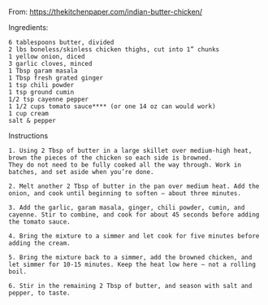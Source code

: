 From: https://thekitchenpaper.com/indian-butter-chicken/

Ingredients:

    6 tablespoons butter, divided
    2 lbs boneless/skinless chicken thighs, cut into 1” chunks
    1 yellow onion, diced
    3 garlic cloves, minced
    1 Tbsp garam masala
    1 Tbsp fresh grated ginger
    1 tsp chili powder
    1 tsp ground cumin
    1/2 tsp cayenne pepper
    1 1/2 cups tomato sauce**** (or one 14 oz can would work)
    1 cup cream
    salt & pepper
    
    
Instructions

    1. Using 2 Tbsp of butter in a large skillet over medium-high heat, brown the pieces of the chicken so each side is browned. 
    They do not need to be fully cooked all the way through. Work in batches, and set aside when you’re done.
    
    2. Melt another 2 Tbsp of butter in the pan over medium heat. Add the onion, and cook until beginning to soften — about three minutes. 
    
    3. Add the garlic, garam masala, ginger, chili powder, cumin, and cayenne. Stir to combine, and cook for about 45 seconds before adding the tomato sauce.
    
    4. Bring the mixture to a simmer and let cook for five minutes before adding the cream. 
    
    5. Bring the mixture back to a simmer, add the browned chicken, and let simmer for 10-15 minutes. Keep the heat low here — not a rolling boil.
    
    6. Stir in the remaining 2 Tbsp of butter, and season with salt and pepper, to taste.



